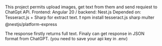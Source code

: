 This project permits upload images, get text from them and send requiest to ChatGpt APi.
Frontend: Angular 20 / backend: Nest.js
Depended on: Tesseract.js + Sharp for extract text.
❗️ npm install tesseract.js sharp multer @nestjs/platform-express

The response firstly returns full text.
Finaly can get response in JSON format from ChatGPT. (you need to save your api key in .env)
